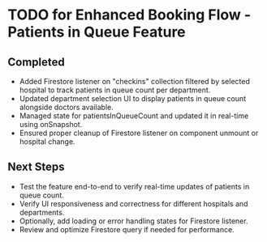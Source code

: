 # TODO for Enhanced Booking Flow - Patients in Queue Feature

## Completed
- Added Firestore listener on "checkins" collection filtered by selected hospital to track patients in queue count per department.
- Updated department selection UI to display patients in queue count alongside doctors available.
- Managed state for patientsInQueueCount and updated it in real-time using onSnapshot.
- Ensured proper cleanup of Firestore listener on component unmount or hospital change.

## Next Steps
- Test the feature end-to-end to verify real-time updates of patients in queue count.
- Verify UI responsiveness and correctness for different hospitals and departments.
- Optionally, add loading or error handling states for Firestore listener.
- Review and optimize Firestore query if needed for performance.
